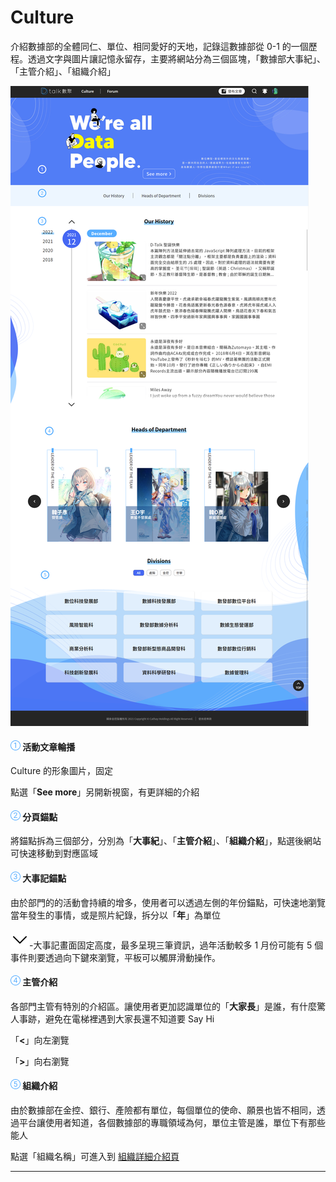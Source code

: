 # Culture

介紹數據部的全體同仁、單位、相同愛好的天地，記錄這數據部從 0-1 的一個歷程。透過文字與圖片讓記憶永留存，主要將網站分為三個區塊，「數據部大事紀」、「主管介紹」、「組織介紹」

![](<../../.gitbook/assets/Group 233.png>)

#### ![編號 1](../../.gitbook/assets/1.png) **活動文章輪播**

Culture 的形象圖片，固定

點選「**See more**」另開新視窗，有更詳細的介紹

#### ![編號 2](../../.gitbook/assets/2.png) **分頁錨點**

將錨點拆為三個部分，分別為「**大事紀**」、「**主管介紹**」、「**組織介紹**」，點選後網站可快速移動到對應區域

#### ![編號 3](../../.gitbook/assets/3.png) 大事記錨點

由於部門的的活動會持續的增多，使用者可以透過左側的年份錨點，可快速地瀏覽當年發生的事情，或是照片紀錄，拆分以「**年**」為單位

![](../../.gitbook/assets/akar-icons_chevron-up.png)-大事記畫面固定高度，最多呈現三筆資訊，過年活動較多 1 月份可能有 5 個事件則要透過向下鍵來瀏覽，平板可以觸屏滑動操作。

#### ![編號 4](../../.gitbook/assets/4.png) 主管介紹

各部門主管有特別的介紹區。讓使用者更加認識單位的「**大家長**」是誰，有什麼驚人事跡，避免在電梯裡遇到大家長還不知道要 Say Hi&#x20;

「**<**」向左瀏覽

「**>**」向右瀏覽

#### ![編號 5](../../.gitbook/assets/5.png) 組織介紹

由於數據部在金控、銀行、產險都有單位，每個單位的使命、願景也皆不相同，透過平台讓使用者知道，各個數據部的專職領域為何，單位主管是誰，單位下有那些能人

點選「組織名稱」可進入到 [組織詳細介紹頁](zu-zhi-jie-shao.md)

---
